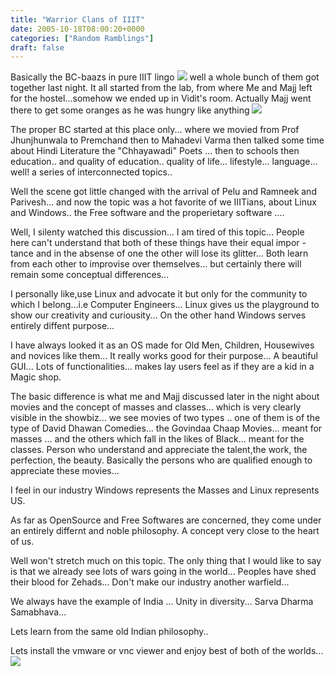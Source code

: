 ```yaml
---
title: "Warrior Clans of IIIT"
date: 2005-10-18T08:00:20+0000
categories: ["Random Ramblings"]
draft: false
---
```



Basically the BC-baazs in pure IIIT lingo <img src="http://students.iiit.net/~rakesh_kumar/images/wink.gif"/> well a whole bunch of them got 
together last night. It all started from the lab, from where Me and Majj 
left for the hostel...somehow we ended up in Vidit's room. Actually Majj
went there to get some oranges as he was hungry like anything <img src="http://students.iiit.net/~rakesh_kumar/images/smile.gif"/>

The proper BC started at this place only... where we movied from Prof
Jhunjhunwala to Premchand then to Mahadevi Varma then talked some time about
Hindi Literature the "Chhayawadi" Poets ... then to schools then education.. 
and quality of education.. quality of life... lifestyle... language... well!
a series of interconnected topics..

Well the scene got little changed with the arrival of Pelu and Ramneek and 
Parivesh... and now the topic was a hot favorite of we IIITians, about
Linux and Windows.. the Free software and the properietary software ....

Well, I silenty watched this discussion...  I am tired of this topic...
People here can't understand that both of these things have their equal impor
-tance and in the absense of one the  other will lose its glitter... Both 
learn from each other to improvise over themselves... but certainly there 
will remain some conceptual differences...

I personally like,use Linux  and advocate it but only for the community to 
which I belong...i.e Computer Engineers... Linux gives us the playground to
show our creativity and curiousity... On the other hand Windows serves 
entirely diffent purpose... 

I have always looked it as an OS made for Old Men, Children, Housewives and 
novices like them... It really works good for their purpose... A beautiful 
GUI... Lots of functionalities... makes lay users feel as if they are a kid
in a Magic shop. 

The basic difference is what me and Majj discussed later in the night about
movies and the concept of masses and classes... which is very clearly visible
in the showbiz... we see movies of two types .. one of them is of the type of 
David Dhawan Comedies... the Govindaa Chaap Movies... meant for masses ...
and the others which fall in the likes of Black... meant for the classes. 
Person who understand and appreciate the talent,the work, the perfection, 
the beauty. Basically the persons who are qualified enough to appreciate 
these movies...

I feel in our industry Windows represents the Masses and Linux represents US.


As far as OpenSource and Free Softwares are concerned, they come under an 
entirely differnt and noble philosophy. A concept very close to the heart 
of us.

Well won't stretch much on this topic. The only thing that I would like to
say is that we already see lots of wars going in the world... Peoples have
shed their blood for Zehads... Don't make our industry another warfield...

We always have the example of India ... Unity in diversity... Sarva Dharma
Samabhava... 

Lets learn from the same old Indian philosophy..

Lets install the vmware or vnc viewer and enjoy  best of both of the worlds...<img src="http://students.iiit.net/~rakesh_kumar/images/smile.gif"/>



